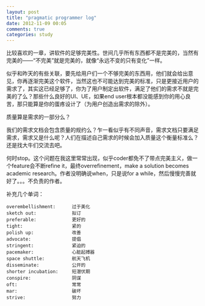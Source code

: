 ```yaml
---
layout: post
title: "pragmatic programmer log"
date: 2012-11-09 00:05
comments: true
categories: study
---
```


比较喜欢的一章，讲软件的足够完美性。世间几乎所有东西都不是完美的，当然有完美的——“不完美”就是完美的，就像“永远不变的只有变化”一样。

似乎和昨天的有些关联，要先给用户们一个不够完美的东西用，他们就会给出意见，你再逐渐完美这个软件，当然这也不可能达到完美的标准，只是更接近用户的需求了，其实这已经足够了，你为了用户制定出软件，满足了他们的需求不就是完美的了么？那些什么良好的UI、UE，如果end user根本都没能感到你的用心良苦，那只能算是你的蛋疼设计了（为用户创造出需求的除外）。

质量算是需求的一部分么？

我们的需求文档会包含质量的规约么？乍一看似乎有不同声音，需求文档只要满足需求，需求又是什么呢？人们在描述自己需求的时候会加入质量这个衡量标准么？还是找大牛们交流去吧。

何时stop。这个问题在我这里常常出现，似乎coder都免不了带点完美主义，做一个feature会不断refine it，最终overrefinement，make a solution becomes academic research。作者没明确说when，只是说for a while，然后慢慢完善就好了。。。不负责的作者。

补充几个单词：
	
	overembellishment:		过于美化
	sketch out:				拟订
	preferable:				更好的
	tight:					紧的
	polish up:				改善
	advocate:				提倡
	stringent:				紧迫的
	pacemaker:				心脏起搏器
	space shuttle:			航天飞机
	disseminate:			公开的
	shorter incubation:		短潜伏期
	conspire:				阴谋
	oft:					常常
	mar:					破坏
	strive:					努力
